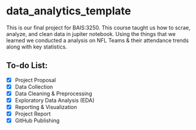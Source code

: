 # data_analytics_template

This is our final project for BAIS:3250. This course taught us how to scrae, analyze, and clean data in jupiter notebook. Using the things that we learned we conducted a analysis on NFL Teams & their attendance trends along with key statistics.

## To-do List:

- [x] Project Proposal
- [x] Data Collection
- [x] Data Cleaning & Preprocessing
- [x] Exploratory Data Analysis (EDA)
- [x] Reporting & Visualization
- [x] Project Report
- [x] GitHub Publishing
